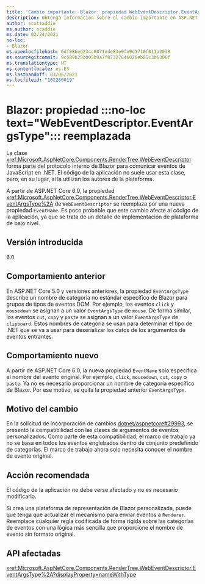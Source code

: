 ```yaml
---
title: 'Cambio importante: Blazor: propiedad WebEventDescriptor.EventArgsType reemplazada'
description: Obtenga información sobre el cambio importante en ASP.NET Core 6.0 en el que la propiedad WebEventDescriptor.EventArgsType se reemplaza por la propiedad EventName.
author: scottaddie
ms.author: scaddie
ms.date: 02/24/2021
no-loc:
- Blazor
ms.openlocfilehash: 6df086ed234c0071ede83e9fe9d1710f011a2039
ms.sourcegitcommit: 9c589b25b005b9a7f87327646020eb85c3b6306f
ms.translationtype: HT
ms.contentlocale: es-ES
ms.lasthandoff: 03/06/2021
ms.locfileid: "102260019"
---
```

# <a name="blazor-no-loc-textwebeventdescriptoreventargstype-property-replaced"></a>Blazor: propiedad :::no-loc text="WebEventDescriptor.EventArgsType"::: reemplazada

La clase <xref:Microsoft.AspNetCore.Components.RenderTree.WebEventDescriptor> forma parte del protocolo interno de Blazor para comunicar eventos de JavaScript en .NET. El código de la aplicación no suele usar esta clase, pero, en su lugar, sí la utilizan los autores de la plataforma.

A partir de ASP.NET Core 6.0, la propiedad <xref:Microsoft.AspNetCore.Components.RenderTree.WebEventDescriptor.EventArgsType%2A> de `WebEventDescriptor` se reemplaza por una nueva propiedad `EventName`. Es poco probable que este cambio afecte al código de la aplicación, ya que se trata de un detalle de implementación de plataforma de bajo nivel.

## <a name="version-introduced"></a>Versión introducida

6.0

## <a name="old-behavior"></a>Comportamiento anterior

En ASP.NET Core 5.0 y versiones anteriores, la propiedad `EventArgsType` describe un nombre de categoría no estándar específico de Blazor para grupos de tipos de eventos DOM. Por ejemplo, los eventos `click` y `mousedown` se asignan a un valor `EventArgsType` de `mouse`. De forma similar, los eventos `cut`, `copy` y `paste` se asignan a un valor `EventArgsType` de `clipboard`. Estos nombres de categoría se usan para determinar el tipo de .NET que se va a usar para deserializar los datos de los argumentos de eventos entrantes.

## <a name="new-behavior"></a>Comportamiento nuevo

A partir de ASP.NET Core 6.0, la nueva propiedad `EventName` solo especifica el nombre del evento original. Por ejemplo, `click`, `mousedown`, `cut`, `copy` o `paste`. Ya no es necesario proporcionar un nombre de categoría específico de Blazor. Por ese motivo, se quita la propiedad anterior `EventArgsType`.

## <a name="reason-for-change"></a>Motivo del cambio

En la solicitud de incorporación de cambios [dotnet/aspnetcore#29993](https://github.com/dotnet/aspnetcore/pull/29993), se presentó la compatibilidad con las clases de argumentos de eventos personalizados. Como parte de esta compatibilidad, el marco de trabajo ya no se basa en todos los eventos englobados dentro de conjunto predefinido de categorías. El marco de trabajo ahora solo necesita conocer el nombre de evento original.

## <a name="recommended-action"></a>Acción recomendada

El código de la aplicación no debe verse afectado y no es necesario modificarlo.

Si crea una plataforma de representación de Blazor personalizada, puede que tenga que actualizar el mecanismo para enviar eventos a `Renderer`. Reemplace cualquier regla codificada de forma rígida sobre las categorías de eventos con una lógica más sencilla que proporcione el nombre de evento sin formato original.

## <a name="affected-apis"></a>API afectadas

<xref:Microsoft.AspNetCore.Components.RenderTree.WebEventDescriptor.EventArgsType%2A?displayProperty=nameWithType>

<!--

## Category

ASP.NET Core

## Affected APIs

`P:Microsoft.AspNetCore.Components.RenderTree.WebEventDescriptor.EventArgsType`

-->
